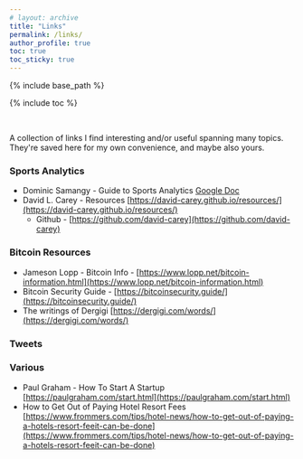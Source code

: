 ```yaml
---
# layout: archive
title: "Links"
permalink: /links/
author_profile: true
toc: true
toc_sticky: true
---
```

{% include base_path %}

{% include toc %}

<br>

A collection of links I find interesting and/or useful spanning many topics. They're saved here for my own convenience, and maybe also yours. 

### Sports Analytics

* Dominic Samangy - Guide to Sports Analytics [Google Doc](https://docs.google.com/spreadsheets/u/0/d/1LPe8xYduoep9qCrNzBGdJHaHZ8dnmdHNnu7UXZKzawU/htmlview#)
* David L. Carey - Resources [https://david-carey.github.io/resources/](https://david-carey.github.io/resources/)
    * Github - [https://github.com/david-carey](https://github.com/david-carey)

### Bitcoin Resources

* Jameson Lopp - Bitcoin Info - [https://www.lopp.net/bitcoin-information.html](https://www.lopp.net/bitcoin-information.html)
* Bitcoin Security Guide - [https://bitcoinsecurity.guide/](https://bitcoinsecurity.guide/)
* The writings of Dergigi [https://dergigi.com/words/](https://dergigi.com/words/)

### Tweets

### Various

* Paul Graham - How To Start A Startup [https://paulgraham.com/start.html](https://paulgraham.com/start.html)
* How to Get Out of Paying Hotel Resort Fees [https://www.frommers.com/tips/hotel-news/how-to-get-out-of-paying-a-hotels-resort-feeit-can-be-done](https://www.frommers.com/tips/hotel-news/how-to-get-out-of-paying-a-hotels-resort-feeit-can-be-done)
